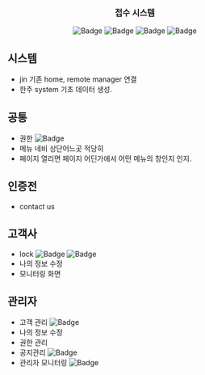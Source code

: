 <p align="center">
  <a href="" rel="noopener"></a>
</p>
<h3 align="center">접수 시스템</h3>

<div align="center">

![Badge](https://img.shields.io/badge/처리할꺼면-red)
![Badge](https://img.shields.io/badge/이관요청-333)
![Badge](https://img.shields.io/badge/완료및검토요청-blue)
![Badge](https://img.shields.io/badge/완료-skyblue)

</div>

## 시스템
- jin 기존 home, remote manager 연결
- 한주 system 기초 데이터 생성.

## 공통

- 권한 ![Badge](https://img.shields.io/badge/quri-red)
- 메뉴 네비 상단어느곳 적당히
- 페이지 열리면 페이지 어딘가에서 어떤 메뉴의 창인지 인지.

## 인증전

- contact us

## 고객사

- lock ![Badge](https://img.shields.io/badge/uspuni-red) ![Badge](https://img.shields.io/badge/quri-skyblue)
- 나의 정보 수정
- 모니터링 화면

## 관리자

- 고객 관리 ![Badge](https://img.shields.io/badge/frogtok-red)
- 나의 정보 수정
- 권한 관리
- 공지관리 ![Badge](https://img.shields.io/badge/SuJiMOON-red)
- 관리자 모니터링 ![Badge](https://img.shields.io/badge/quri-red)
